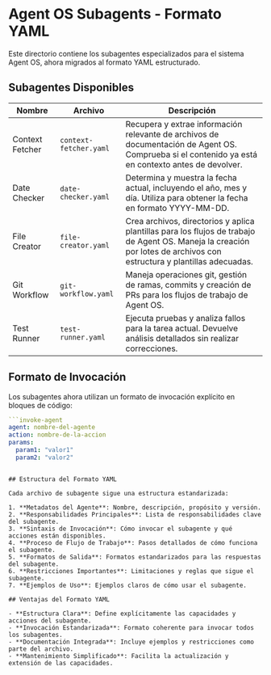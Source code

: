 # Agent OS Subagents - Formato YAML

Este directorio contiene los subagentes especializados para el sistema Agent OS, ahora migrados al formato YAML estructurado.

## Subagentes Disponibles

| Nombre | Archivo | Descripción |
|--------|---------|-------------|
| Context Fetcher | `context-fetcher.yaml` | Recupera y extrae información relevante de archivos de documentación de Agent OS. Comprueba si el contenido ya está en contexto antes de devolver. |
| Date Checker | `date-checker.yaml` | Determina y muestra la fecha actual, incluyendo el año, mes y día. Utiliza para obtener la fecha en formato YYYY-MM-DD. |
| File Creator | `file-creator.yaml` | Crea archivos, directorios y aplica plantillas para los flujos de trabajo de Agent OS. Maneja la creación por lotes de archivos con estructura y plantillas adecuadas. |
| Git Workflow | `git-workflow.yaml` | Maneja operaciones git, gestión de ramas, commits y creación de PRs para los flujos de trabajo de Agent OS. |
| Test Runner | `test-runner.yaml` | Ejecuta pruebas y analiza fallos para la tarea actual. Devuelve análisis detallados sin realizar correcciones. |

## Formato de Invocación

Los subagentes ahora utilizan un formato de invocación explícito en bloques de código:

```yaml
```invoke-agent
agent: nombre-del-agente
action: nombre-de-la-accion
params:
  param1: "valor1"
  param2: "valor2"
```
```

## Estructura del Formato YAML

Cada archivo de subagente sigue una estructura estandarizada:

1. **Metadatos del Agente**: Nombre, descripción, propósito y versión.
2. **Responsabilidades Principales**: Lista de responsabilidades clave del subagente.
3. **Sintaxis de Invocación**: Cómo invocar el subagente y qué acciones están disponibles.
4. **Proceso de Flujo de Trabajo**: Pasos detallados de cómo funciona el subagente.
5. **Formatos de Salida**: Formatos estandarizados para las respuestas del subagente.
6. **Restricciones Importantes**: Limitaciones y reglas que sigue el subagente.
7. **Ejemplos de Uso**: Ejemplos claros de cómo usar el subagente.

## Ventajas del Formato YAML

- **Estructura Clara**: Define explícitamente las capacidades y acciones del subagente.
- **Invocación Estandarizada**: Formato coherente para invocar todos los subagentes.
- **Documentación Integrada**: Incluye ejemplos y restricciones como parte del archivo.
- **Mantenimiento Simplificado**: Facilita la actualización y extensión de las capacidades.

